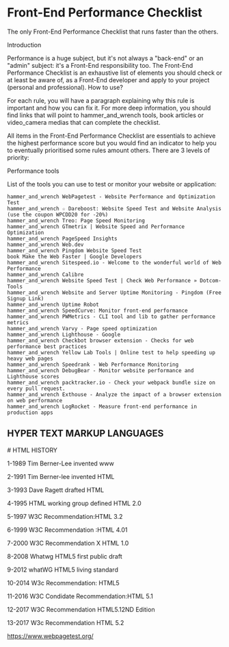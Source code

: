 # Front-End Performance Checklist   

The only Front-End Performance Checklist that runs faster than the others.

Introduction

Performance is a huge subject, but it's not always a "back-end" or an "admin" subject: it's a Front-End responsibility too. The Front-End Performance Checklist is an exhaustive list of elements you should check or at least be aware of, as a Front-End developer and apply to your project (personal and professional).
How to use?

For each rule, you will have a paragraph explaining why this rule is important and how you can fix it. For more deep information, you should find links that will point to hammer_and_wrench tools, book articles or video_camera medias that can complete the checklist.

All items in the Front-End Performance Checklist are essentials to achieve the highest performance score but you would find an indicator to help you to eventually prioritised some rules amount others. There are 3 levels of priority:

  Performance tools

List of the tools you can use to test or monitor your website or application:

    hammer_and_wrench WebPagetest - Website Performance and Optimization Test
    hammer_and_wrench ☆ Dareboost: Website Speed Test and Website Analysis (use the coupon WPCDD20 for -20%)
    hammer_and_wrench Treo: Page Speed Monitoring
    hammer_and_wrench GTmetrix | Website Speed and Performance Optimization
    hammer_and_wrench PageSpeed Insights
    hammer_and_wrench Web.dev
    hammer_and_wrench Pingdom Website Speed Test
    book Make the Web Faster | Google Developers
    hammer_and_wrench Sitespeed.io - Welcome to the wonderful world of Web Performance
    hammer_and_wrench Calibre
    hammer_and_wrench Website Speed Test | Check Web Performance » Dotcom-Tools
    hammer_and_wrench Website and Server Uptime Monitoring - Pingdom (Free Signup Link)
    hammer_and_wrench Uptime Robot
    hammer_and_wrench SpeedCurve: Monitor front-end performance
    hammer_and_wrench PWMetrics - CLI tool and lib to gather performance metrics
    hammer_and_wrench Varvy - Page speed optimization
    hammer_and_wrench Lighthouse - Google
    hammer_and_wrench Checkbot browser extension - Checks for web performance best practices
    hammer_and_wrench Yellow Lab Tools | Online test to help speeding up heavy web pages
    hammer_and_wrench Speedrank - Web Performance Monitoring
    hammer_and_wrench DebugBear - Monitor website performance and Lighthouse scores
    hammer_and_wrench packtracker.io - Check your webpack bundle size on every pull request.
    hammer_and_wrench Exthouse - Analyze the impact of a browser extension on web performance
    hammer_and_wrench LogRocket - Measure front-end performance in production apps




<H2>HYPER TEXT MARKUP LANGUAGES</H2>
# HTML HISTORY
<P>1-1989  Tim Berner-Lee invented www</P>
<P>2-1991  Tim Berner-lee invented HTML</P>
<P>3-1993  Dave Ragett drafted HTML </P>
<P>4-1995  HTML working group defined HTML 2.0</P>
<P>5-1997  W3C Recommendation:HTML 3.2</P>
<P>6-1999  W3C Recommendation :HTML 4.01</P>
<P>7-2000  W3C Recommendation X HTML 1.0</P>
<P>8-2008  Whatwg HTML5 first public draft </P>
<P>9-2012  whatWG HTML5 living standard</P>
<P>10-2014  W3c Recommendation: HTML5 </P>
<P>11-2016  W3C Condidate Recommendation:HTML 5.1</P>
<P>12-2017  W3C Recommendation HTML5.12ND Edition</P>
<p>13-2017  W3c Recommendation HTML 5.2</P>

https://www.webpagetest.org/
